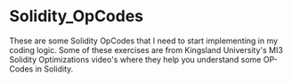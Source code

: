 # Solidity_OpCodes
These are some Solidity OpCodes that I need to start implementing in my coding logic. 
Some of these exercises are from Kingsland University's MI3 Solidity Optimizations video's where they help you understand some OP-Codes in Solidity.

